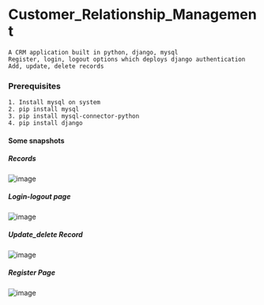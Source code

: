# Customer_Relationship_Management
```
A CRM application built in python, django, mysql
Register, login, logout options which deploys django authentication
Add, update, delete records
```

### Prerequisites
```
1. Install mysql on system
2. pip install mysql
3. pip install mysql-connector-python
4. pip install django
```

#### Some snapshots
##### Records
![image](https://github.com/VarunSharma15/Customer_Relationship_Management/assets/51814705/344e83ba-581e-4214-aa83-ca354bbd759c)

##### Login-logout page
![image](https://github.com/VarunSharma15/Customer_Relationship_Management/assets/51814705/1dd54c85-c0dc-4062-9c25-aa53eaa6e950)

##### Update_delete Record
![image](https://github.com/VarunSharma15/Customer_Relationship_Management/assets/51814705/5bb13dfa-a155-46f3-a063-7b81929f0c04)

##### Register Page
![image](https://github.com/VarunSharma15/Customer_Relationship_Management/assets/51814705/3445e9ab-e6bb-4903-a41f-728eb2e10ae6)

